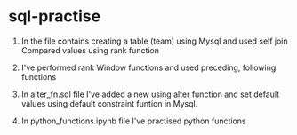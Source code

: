 # sql-practise

1. In the file contains creating a table (team) using Mysql and used self join 
Compared values using rank function

2. I've performed rank Window functions and used preceding, following functions

3. In alter_fn.sql file I've added a new using alter function and set default values using default constraint funtion in Mysql.
4.  In python_functions.ipynb file I've practised python functions

